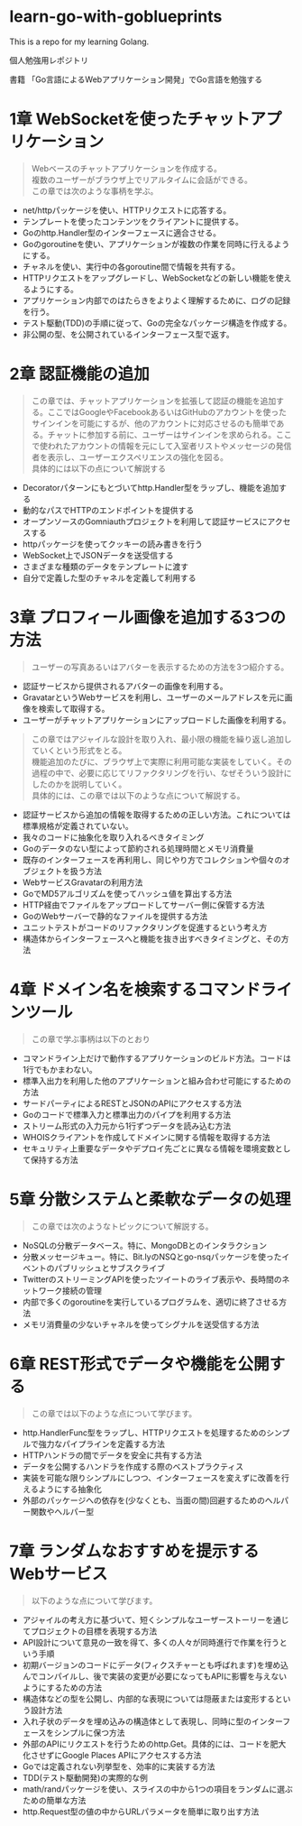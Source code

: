# learn-go-with-goblueprints

This is a repo for my learning Golang.

個人勉強用レポジトリ

書籍 「Go言語によるWebアプリケーション開発」でGo言語を勉強する


# 1章 WebSocketを使ったチャットアプリケーション

> Webベースのチャットアプリケーションを作成する。  
> 複数のユーザーがブラウザ上でリアルタイムに会話ができる。  
> この章では次のような事柄を学ぶ。

* net/httpパッケージを使い、HTTPリクエストに応答する。
* テンプレートを使ったコンテンツをクライアントに提供する。
* Goのhttp.Handler型のインターフェースに適合させる。
* Goのgoroutineを使い、アプリケーションが複数の作業を同時に行えるようにする。
* チャネルを使い、実行中の各goroutine間で情報を共有する。
* HTTPリクエストをアップグレードし、WebSocketなどの新しい機能を使えるようにする。
* アプリケーション内部でのはたらきをよりよく理解するために、ログの記録を行う。
* テスト駆動(TDD)の手順に従って、Goの完全なパッケージ構造を作成する。
* 非公開の型、を公開されているインターフェース型で返す。

# 2章 認証機能の追加

> この章では、チャットアプリケーションを拡張して認証の機能を追加する。ここではGoogleやFacebookあるいはGitHubのアカウントを使ったサインインを可能にするが、他のアカウントに対応させるのも簡単である。チャットに参加する前に、ユーザーはサインインを求められる。ここで使われたアカウントの情報を元にして入室者リストやメッセージの発信者を表示し、ユーザーエクスペリエンスの強化を図る。  
> 具体的には以下の点について解説する

* Decoratorパターンにもとづいてhttp.Handler型をラップし、機能を追加する
* 動的なパスでHTTPのエンドポイントを提供する
* オープンソースのGomniauthプロジェクトを利用して認証サービスにアクセスする
* httpパッケージを使ってクッキーの読み書きを行う
* WebSocket上でJSONデータを送受信する
* さまざまな種類のデータをテンプレートに渡す
* 自分で定義した型のチャネルを定義して利用する

# 3章 プロフィール画像を追加する3つの方法

> ユーザーの写真あるいはアバターを表示するための方法を3つ紹介する。

* 認証サービスから提供されるアバターの画像を利用する。
* GravatarというWebサービスを利用し、ユーザーのメールアドレスを元に画像を検索して取得する。
* ユーザーがチャットアプリケーションにアップロードした画像を利用する。

> この章ではアジャイルな設計を取り入れ、最小限の機能を繰り返し追加していくという形式をとる。  
> 機能追加のたびに、ブラウザ上で実際に利用可能な実装をしていく。その過程の中で、必要に応じてリファクタリングを行い、なぜそういう設計にしたのかを説明していく。  
> 具体的には、この章では以下のような点について解説する。

* 認証サービスから追加の情報を取得するための正しい方法。これについては標準規格が定義されていない。
* 我々のコードに抽象化を取り入れるべきタイミング
* Goのデータのない型によって節約される処理時間とメモリ消費量
* 既存のインターフェースを再利用し、同じやり方でコレクションや個々のオブジェクトを扱う方法
* WebサービスGravatarの利用方法
* GoでMD5アルゴリズムを使ってハッシュ値を算出する方法
* HTTP経由でファイルをアップロードしてサーバー側に保管する方法
* GoのWebサーバーで静的なファイルを提供する方法
* ユニットテストがコードのリファクタリングを促進するという考え方
* 構造体からインターフェースへと機能を抜き出すべきタイミングと、その方法

# 4章 ドメイン名を検索するコマンドラインツール

> この章で学ぶ事柄は以下のとおり

* コマンドライン上だけで動作するアプリケーションのビルド方法。コードは1行でもかまわない。
* 標準入出力を利用した他のアプリケーションと組み合わせ可能にするための方法
* サードパーティによるRESTとJSONのAPIにアクセスする方法
* Goのコードで標準入力と標準出力のパイプを利用する方法
* ストリーム形式の入力元から1行ずつデータを読み込む方法
* WHOISクライアントを作成してドメインに関する情報を取得する方法
* セキュリティ上重要なデータやデプロイ先ごとに異なる情報を環境変数として保持する方法

# 5章 分散システムと柔軟なデータの処理

> この章では次のようなトピックについて解説する。

* NoSQLの分散データベース。特に、MongoDBとのインタラクション
* 分散メッセージキュー。特に、Bit.lyのNSQとgo-nsqパッケージを使ったイベントのパブリッシュとサブスクライブ
* TwitterのストリーミングAPIを使ったツイートのライブ表示や、長時間のネットワーク接続の管理
* 内部で多くのgoroutineを実行しているプログラムを、適切に終了させる方法
* メモリ消費量の少ないチャネルを使ってシグナルを送受信する方法

# 6章 REST形式でデータや機能を公開する

> この章では以下のような点について学びます。

* http.HandlerFunc型をラップし、HTTPリクエストを処理するためのシンプルで強力なパイプラインを定義する方法
* HTTPハンドラの間でデータを安全に共有する方法
* データを公開するハンドラを作成する際のベストプラクティス
* 実装を可能な限りシンプルにしつつ、インターフェースを変えずに改善を行えるようにする抽象化
* 外部のパッケージへの依存を(少なくとも、当面の間)回避するためのヘルパー関数やヘルパー型

# 7章 ランダムなおすすめを提示するWebサービス

> 以下のような点について学びます。

* アジャイルの考え方に基づいて、短くシンプルなユーザーストーリーを通じてプロジェクトの目標を表現する方法
* API設計について意見の一致を得て、多くの人々が同時進行で作業を行うという手順
* 初期バージョンのコードにデータ(フィクスチャーとも呼ばれます)を埋め込んでコンパイルし、後で実装の変更が必要になってもAPIに影響を与えないようにするための方法
* 構造体などの型を公開し、内部的な表現については隠蔽または変形するという設計方法
* 入れ子状のデータを埋め込みの構造体として表現し、同時に型のインターフェースをシンプルに保つ方法
* 外部のAPIにリクエストを行うためのhttp.Get。具体的には、コードを肥大化させずにGoogle Places APIにアクセスする方法
* Goでは定義されない列挙型を、効率的に実装する方法
* TDD(テスト駆動開発)の実際的な例
* math/randパッケージを使い、スライスの中から1つの項目をランダムに選ぶための簡単な方法
* http.Request型の値の中からURLパラメータを簡単に取り出す方法

